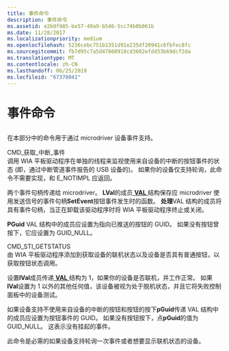 ```yaml
---
title: 事件命令
description: 事件命令
ms.assetid: e2b9f985-be57-49a9-b546-5cc74b0b061b
ms.date: 11/28/2017
ms.localizationpriority: medium
ms.openlocfilehash: 5236cebc751b1351d91e235df20941c6fbfec8fc
ms.sourcegitcommit: fb7d95c7a5d47860918cd3602efdd33b69dcf2da
ms.translationtype: MT
ms.contentlocale: zh-CN
ms.lasthandoff: 06/25/2019
ms.locfileid: "67370041"
---
```

# <a name="event-commands"></a>事件命令


## <span id="ddk_event_commands_si"></span><span id="DDK_EVENT_COMMANDS_SI"></span>


在本部分中的命令用于通过 microdriver 设备事件支持。

<span id="CMD_GET_INTERRUPT_EVENT"></span><span id="cmd_get_interrupt_event"></span>CMD\_获取\_中断\_事件  
调用 WIA 平板驱动程序在单独的线程来监视使用来自设备的中断的按钮事件的状态 (即，通过中断管道事件报告的 USB 设备的)。 如果你的设备仅支持轮询，此命令不需要实现，和 E\_NOTIMPL 应返回。

两个事件句柄传递给 microdriver。 **LVal**的成员[ **VAL** ](https://docs.microsoft.com/windows-hardware/drivers/ddi/content/wiamicro/ns-wiamicro-val)结构保存应 microdriver 使用发送信号的事件句柄**SetEvent**按钮事件发生时的函数。 **处理**VAL 结构的成员将具有事件句柄，当正在卸载该驱动程序时将 WIA 平板驱动程序终止或关闭。

**PGuid** VAL 结构中的成员应设置为指向已推送的按钮的 GUID。 如果没有按钮曾按下，它应设置为 GUID\_NULL。

<span id="CMD_STI_GETSTATUS"></span><span id="cmd_sti_getstatus"></span>CMD\_STI\_GETSTATUS  
由 WIA 平板驱动程序添加到获取设备的联机状态以及设备是否具有普通按钮，以获取按钮状态调用。

设置**lVal**成员传递[ **VAL** ](https://docs.microsoft.com/windows-hardware/drivers/ddi/content/wiamicro/ns-wiamicro-val)结构为 1，如果你的设备是否联机，并工作正常。 如果**lVal**设置为 1 以外的其他任何值，该设备被视为处于脱机状态，并且它将失败控制面板中的设备测试。

如果设备支持不使用来自设备的中断的按钮和按钮的按下**pGuid**传递 VAL 结构中的成员应设置为按钮事件的 GUID。 如果没有按钮按下，点**pGuid**的值为 GUID\_NULL。 这表示没有挂起的事件。

此命令是必需的如果设备支持轮询一次事件或者想要显示联机状态的设备。

 

 





